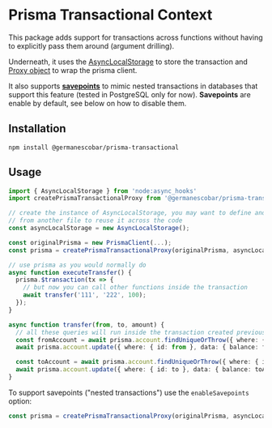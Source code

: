 # Prisma Transactional Context

This package adds support for transactions across functions without having to explicitly pass them around (argument drilling).

Underneath, it uses the [AsyncLocalStorage](https://nodejs.org/api/async_context.html) to store the transaction and [Proxy object](https://developer.mozilla.org/en-US/docs/Web/JavaScript/Reference/Global_Objects/Proxy) to wrap the prisma client.

It also supports [**savepoints**](https://en.wikipedia.org/wiki/Savepoint) to mimic nested transactions in databases that support this feature (tested in PostgreSQL only for now). **Savepoints** are enable by default, see below on how to disable them.

## Installation

```
npm install @germanescobar/prisma-transactional
```

## Usage

```typescript
import { AsyncLocalStorage } from 'node:async_hooks'
import createPrismaTransactionalProxy from '@germanescobar/prisma-transactional'

// create the instance of AsyncLocalStorage, you may want to define and export this 
// from another file to reuse it across the code
const asyncLocalStorage = new AsyncLocalStorage();

const originalPrisma = new PrismaClient(...);
const prisma = createPrismaTransactionalProxy(originalPrisma, asyncLocalStorage);

// use prisma as you would normally do
async function executeTransfer() {
  prisma.$transaction(tx => {
    // but now you can call other functions inside the transaction
    await transfer('111', '222', 100);
  });
}

async function transfer(from, to, amount) {
  // all these queries will run inside the transaction created previously
  const fromAccount = await prisma.account.findUniqueOrThrow({ where: { id: from }});
  await prisma.account.update({ where: { id: from }, data: { balance: fromAccount.balance - amount } });

  const toAccount = await prisma.account.findUniqueOrThrow({ where: { id: to }});
  await prisma.account.update({ where: { id: to }, data: { balance: toAccount.balance + amount } });
}
```

To support savepoints ("nested transactions") use the `enableSavepoints` option:

```typescript
const prisma = createPrismaTransactionalProxy(originalPrisma, asyncLocalStorage, { enableSavepoints: true });
```